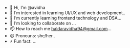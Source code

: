 - 👋 Hi, I’m @avidha
- 👀 I’m interested in learning UI/UX and web development..
- 🌱 I’m currently learning frontend technology and DSA...
- 💞️ I’m looking to collaborate on ...
- 📫 How to reach me haldaravidha94@gmail.com...
- 😄 Pronouns: she/her..
- ⚡ Fun fact: ...

<!---
FrostedPetals/FrostedPetals is a ✨ special ✨ repository because its `README.md` (this file) appears on your GitHub profile.
You can click the Preview link to take a look at your changes.
--->

